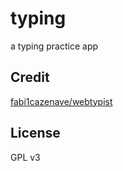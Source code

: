 # typing

a typing practice app

## Credit

[fabi1cazenave/webtypist](https://github.com/fabi1cazenave/webtypist)

## License

GPL v3
